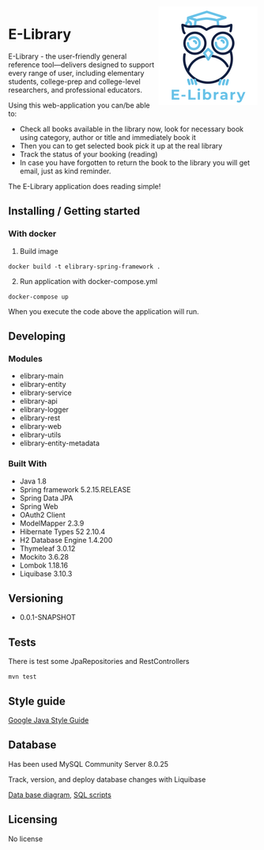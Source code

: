 <img src="elibrary-controller/src/main/resources/static/img/logo/logo_200_200.png" alt="E-Library" align="right">

# E-Library

E-Library - the user-friendly general reference tool—delivers designed to support every range of user, including 
elementary students, college-prep and college-level researchers, and professional educators.

Using this web-application you can/be able to:
* Check all books available in the library now, look for necessary book using category, author or title and immediately book it
* Then you can to get selected book pick it up at the real library
* Track the status of your booking (reading)
* In case you have forgotten to return the book to the library you will get email, just as kind reminder.

The E-Library application does reading simple!

## Installing / Getting started

### With docker

1. Build image
```shell
docker build -t elibrary-spring-framework .
```

2. Run application with docker-compose.yml
```shell
docker-compose up
```

When you execute the code above the application will run.

## Developing

### Modules
* elibrary-main
* elibrary-entity
* elibrary-service
* elibrary-api
* elibrary-logger 
* elibrary-rest
* elibrary-web
* elibrary-utils
* elibrary-entity-metadata

### Built With
* Java 1.8
* Spring framework 5.2.15.RELEASE
* Spring Data JPA
* Spring Web
* OAuth2 Client
* ModelMapper 2.3.9
* Hibernate Types 52 2.10.4
* H2 Database Engine 1.4.200
* Thymeleaf 3.0.12
* Mockito 3.6.28
* Lombok 1.18.16
* Liquibase	3.10.3

## Versioning

* 0.0.1-SNAPSHOT

## Tests

There is test some JpaRepositories and RestControllers

```shell
mvn test
```

## Style guide

[Google Java Style Guide](https://google.github.io/styleguide/javaguide.html)

## Database

Has been used MySQL Community Server 8.0.25

Track, version, and deploy database changes with Liquibase

[Data base diagram](db-diagram.svg), [SQL scripts](db-scripts.sql)

## Licensing

No license